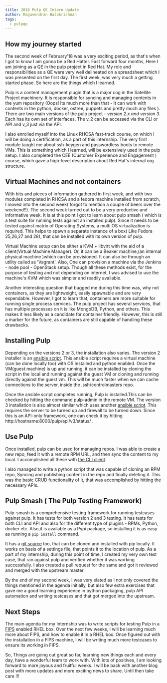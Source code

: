 ```yaml
---
title: 2018 Pulp QE Intern Update
author: Ragavendran Balakrishnan
tags:
  - pulpqe
---
```


## How my journey started

   The second week of February'18 was a very exciting period, as that's when I got to know I am
gonna be a Red Hatter. Fast forward four months, Here I am joining as a QE in the pulp project in
Red Hat. My role and responsibilities as a QE were very well delineated on a spreadsheet which I was
presented on the first day. The first week, was very much a getting started phase. So here are the
things which I learned.

   Pulp is a content management plugin that is a major cog in the Satellite Project machinery.  It
is responsible for syncing and managing contents in the yum repository (Oops! Its much more than
that - It can work with contents in the python, docker, ostree, puppets and pretty much any files ).
There are two main versions of the pulp project -  *version 2.x and version 3*.  Each has its own
set of interfaces. The v_2 can be accessed via the CLI or API and v_3 just via the API.

   I also enrolled myself into the Linux RHCSA fast-track course, on which I will be doing a
certification, as a part of this internship. The very first module taught me about ssh-keygen and
passwordless boots to remote VMs. This is something which I learned, will be extensively used in the
pulp setup. I also completed the CEE (Customer Experience and Engagement ) course, which gave a
high-level description about Red Hat's internal org structure.

## Virtual Machines and not containers

   With bits and pieces of information gathered in first week, and with two modules completed in
RHCSA and a fedora machine installed from scratch, I moved into the second week( forgot to mention a
couple of beers over the weekend!!). The second week turned out to be a very productive and
informative week. It is at this point I got to learn about pulp smash ( which is a test suite for
running tests against an installed pulp). Since it needs to be tested against matrix of Operating
Systems, a multi OS virtualization is required. This helps to spawn a separate instance of a box(
Like Fedora 25,26,27 and 28), that can be installed with its own version of pulp.

   Virtual Machine setup can be either a KVM + libvirt  with the aid of a client(Virtual Machine
Manager).  Or, it can be a Beaker machine,(an internal physical machine )which can be provisioned.
It can also be through an utility called as 'Vagrant'. Also, One can provision a machine via the
Jenkins - node pool - OpenStack setup. Though all these methods exist, for the purpose of testing
and not depending on internet, I was advised to use the machine's KVM which was simpler and readily
available.

   Another interesting question that bugged me during this time was, why not containers, as they
are lightweight, easily spawnable and are very expendable. However, I got to learn that, containers
are more suitable for running single process services. The pulp project has several services, that
has multiple processes on it is like MongoDB, Python, and others. This makes it less likely as a
candidate for container friendly. However, this is still a marker for the future, as containers are
still capable of handling these drawbacks.


## Installing Pulp

   Depending on the versions 2 or 3, the installation also varies. The version 2 installer is an
[ansible script](https://github.com/pulp/pulp-ci.git). This ansible script requires a virtual
machine (can be done locally too) with OS installed and python enabled. Once the VM(guest machine)
is up and running, it can be installed by cloning the script in the local and running against the
guest VM or cloning and running directly against the guest vm. This will be much faster when we can
cache connections to the server, inside the .ssh/controlmasters repo.

   Once the ansible script completes running, Pulp is installed.This can be checked by hitting the
command pulp-admin in the remote VM. The version 3 installation is also almost similar which uses
another [ansible script](https://github.com/pulp/devel.git). This requires the server to be turned
up and firewall to be turned down. Since this is an API-only framework, one can check it by hitting
http://hostname:8000/pulp/api/v3/status/ .

## Use Pulp

   Once installed, pulp can be used for managing repos. I was able to create a new repo, feed it
with a remote RPM URL, and then sync the content to my local. I accomplished all these with [the CLI
client](https://docs.pulpproject.org/plugins/pulp_rpm/user-guide/quick-start.html).

   I also managed to write a python script that was capable of cloning an RPM repo, Syncing and
publishing content in the repo and finally deleting it. This was the basic CRUD functionality of it,
that was accomplished by hitting the necessary APIs.


## Pulp Smash ( The Pulp Testing Framework)

   Pulp-smash is a comprehensive testing framework for running testcases against pulp. It has tests
for both version 2 and 3 testing. It has tests for both CLI and API and also for the different type
of plugins - RPMs, Python, docker etc. Also,it is available as a Pypi package, so installing it is
as easy as running a `pip install` command.
	
   It has a [git source](https://github.com/PulpQE/pulp-smash.git) too, that can be cloned and
installed with pip locally. It works on basis of a settings file, that points it to the location of
pulp. As a part of my internship, during this point of time, I created my very own test case, that
ran against pulp and verified whether it was working successfully. I also created a pull request for
the same and got it reviewed and merged with the upstream master.

   By the end of my second week, I was very elated as I not only covered the things mentioned in
the agenda initially, but also few extra exercises that gave me a good learning experience in python
packaging, pulp API automation and writing testcases and that got merged into the upstream.

## Next Steps

   The main agenda for my Internship was to write scripts for testing Pulp in a
[FIPS](https://en.wikipedia.org/wiki/Federal_Information_Processing_Standards) enabled RHEL box.
Over the next few weeks, I will be learning much more about FIPS, and how to enable it in a RHEL
box. Once figured out with the installation in a FIPS machine, I will be writing much more testcases
to ensure its working in FIPS.

   So, Things are going out great so far, learning new things each and every day, have a wonderful
team to work with. With lots of positives, I am looking forward to more joyous and fruitful weeks. I
will be back with another blog post with more updates and more exciting news to share. Until then
take care !!!